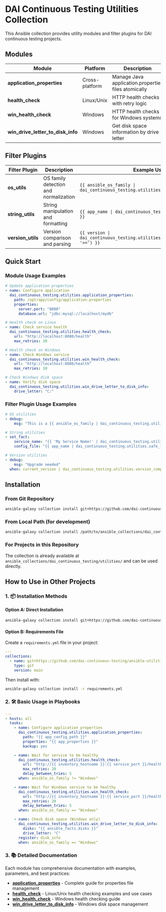 # DAI Continuous Testing Utilities Collection

This Ansible collection provides utility modules and filter plugins for DAI continuous testing projects.

## Modules

| Module | Platform | Description | Documentation |
|--------|----------|-------------|---------------|
| **application_properties** | Cross-platform | Manage Java application.properties files atomically | [📖 Docs](docs/application_properties.md) |
| **health_check** | Linux/Unix | HTTP health checks with retry logic | [📖 Docs](docs/health_check.md) |
| **win_health_check** | Windows | HTTP health checks for Windows systems | [📖 Docs](docs/win_health_check.md) |
| **win_drive_letter_to_disk_info** | Windows | Get disk space information by drive letter | [📖 Docs](docs/win_drive_letter_to_disk_info.md) |

## Filter Plugins

| Filter Plugin | Description | Example Usage |
|---------------|-------------|---------------|
| **os_utils** | OS family detection and normalization | `{{ ansible_os_family \| dai_continuous_testing.utilities.os_family_to_os_type }}` |
| **string_utils** | String manipulation and formatting | `{{ app_name \| dai_continuous_testing.utilities.safe_key }}` |
| **version_utils** | Version comparison and parsing | `{{ version \| dai_continuous_testing.utilities.version_compare('1.0.0', '>=') }}` |

## Quick Start

### Module Usage Examples

```yaml
# Update application properties
- name: Configure application
  dai_continuous_testing.utilities.application_properties:
    path: /opt/app/config/application.properties
    properties:
      server.port: "8080"
      database.url: "jdbc:mysql://localhost/mydb"

# Health check on Linux
- name: Check service health
  dai_continuous_testing.utilities.health_check:
    url: "http://localhost:8080/health"
    max_retries: 10

# Health check on Windows  
- name: Check Windows service
  dai_continuous_testing.utilities.win_health_check:
    url: "http://localhost:8080/health"
    max_retries: 10

# Check Windows disk space
- name: Verify disk space
  dai_continuous_testing.utilities.win_drive_letter_to_disk_info:
    drive_letter: "C:"
```

### Filter Plugin Usage Examples

```yaml
# OS utilities
- debug:
    msg: "This is a {{ ansible_os_family | dai_continuous_testing.utilities.os_family_to_os_type }} system"

# String utilities  
- set_fact:
    service_name: "{{ 'My Service Name!' | dai_continuous_testing.utilities.safe_key }}"
    config_file: "{{ app_name | dai_continuous_testing.utilities.safe_filename }}"

# Version utilities
- debug:
    msg: "Upgrade needed"
  when: current_version | dai_continuous_testing.utilities.version_compare(required_version, '<')
```

## Installation

### From Git Repository
```bash
ansible-galaxy collection install git+https://github.com/dai-continuous-testing/ansible-utilities-collection.git
```

### From Local Path (for development)
```bash
ansible-galaxy collection install /path/to/ansible_collections/dai_continuous_testing/utilities
```

### For Projects in this Repository
The collection is already available at `ansible_collections/dai_continuous_testing/utilities/` and can be used directly.

## How to Use in Other Projects

### 1. 📦 Installation Methods

#### Option A: Direct Installation
```bash
ansible-galaxy collection install git+https://github.com/dai-continuous-testing/ansible-utilities-collection.git
```

#### Option B: Requirements File
Create a `requirements.yml` file in your project:
```yaml
---
collections:
  - name: git+https://github.com/dai-continuous-testing/ansible-utilities-collection.git
    type: git
    version: main
```

Then install with:
```bash
ansible-galaxy collection install -r requirements.yml
```

### 2. 🛠️ Basic Usage in Playbooks

```yaml
---
- hosts: all
  tasks:
    - name: Configure application properties
      dai_continuous_testing.utilities.application_properties:
        path: "{{ app_config_path }}"
        properties: "{{ app_properties }}"
        backup: yes

    - name: Wait for service to be healthy  
      dai_continuous_testing.utilities.health_check:
        url: "http://{{ inventory_hostname }}:{{ service_port }}/health"
        max_retries: 20
        delay_between_tries: 5
      when: ansible_os_family != "Windows"

    - name: Wait for Windows service to be healthy
      dai_continuous_testing.utilities.win_health_check:
        url: "http://{{ inventory_hostname }}:{{ service_port }}/health"
        max_retries: 20
        delay_between_tries: 5
      when: ansible_os_family == "Windows"

    - name: Check disk space (Windows only)
      dai_continuous_testing.utilities.win_drive_letter_to_disk_info:
        disks: "{{ ansible_facts.disks }}"
        drive_letter: "C"
      register: disk_info
      when: ansible_os_family == "Windows"
```

### 3. 📚 Detailed Documentation

Each module has comprehensive documentation with examples, parameters, and best practices:

- **[application_properties](docs/application_properties.md)** - Complete guide for properties file management
- **[health_check](docs/health_check.md)** - Linux/Unix health checking examples and use cases
- **[win_health_check](docs/win_health_check.md)** - Windows health checking guide
- **[win_drive_letter_to_disk_info](docs/win_drive_letter_to_disk_info.md)** - Windows disk space management
